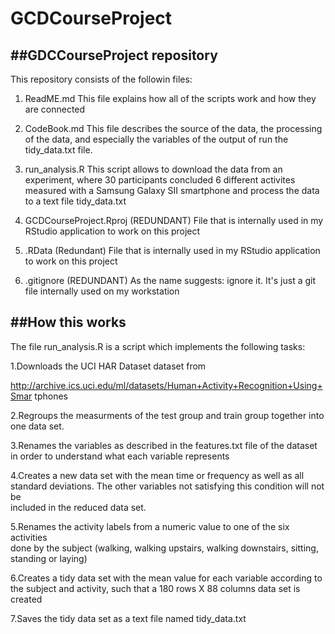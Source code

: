 # GCDCourseProject

##GDCCourseProject repository
-------------------------------
This repository consists of the followin files:

1. ReadME.md 
      This file explains how all of the scripts work and 
      how they are connected

2. CodeBook.md
      This file describes the source of the data, the processing 
      of the data, and especially the variables of the output of run the            
      tidy_data.txt file. 

3. run_analysis.R
      This script allows to download the data from an experiment, where
      30 participants concluded 6 different activites measured with
      a Samsung Galaxy SII smartphone and process the data to a
      text file tidy_data.txt

4. GCDCourseProject.Rproj (REDUNDANT)
      File that is internally used in my RStudio application to
      work on this project
      
5. .RData (Redundant)
      File that is internally used in my RStudio application to
      work on this project

6. .gitignore (REDUNDANT)
      As the name suggests: ignore it. It's just a git file internally
      used on my workstation


##How this works
------------------

The file run_analysis.R is a script which implements the following tasks: 

1.Downloads the UCI HAR Dataset dataset from 

http://archive.ics.uci.edu/ml/datasets/Human+Activity+Recognition+Using+Smar      tphones

2.Regroups the measurments of the test group and train group together into one      data set. 

3.Renames the variables as described in the features.txt file of the dataset in
  order to understand what each variable represents

4.Creates a new data set with the mean time or frequency as well as all standard
  deviations. The other variables not satisfying this condition will not be  
  included in the reduced data set.

5.Renames the activity labels from a numeric value to one of the six activities  
  done by the subject (walking, walking upstairs, walking downstairs, sitting, 
  standing or laying)
  
6.Creates a tidy data set with the mean value for each variable according to the 
  subject and activity, such that a 180 rows X 88 columns data set is created

7.Saves the tidy data set as a text file named tidy_data.txt

